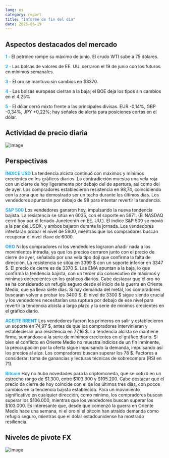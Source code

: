 ```yaml
---
lang: es
category: report
title: "Informe de fin del día"
date: 2025-06-19
---
```



<h2>Aspectos destacados del mercado</h2>
<strong style="color: #2caef7;">1 - </strong> El petróleo rompe su máximo de junio. El crudo WTI sube a 75 dólares.

<strong style="color: #2caef7;">2 - </strong> Las bolsas de valores de EE. UU. cerraron el 19 de junio con los futuros en mínimos semanales.

<strong style="color: #2caef7;">3 - </strong> El oro se mantuvo sin cambios en $3370.

<strong style="color: #2caef7;">4 - </strong> Las bolsas europeas cierran a la baja; el BOE deja los tipos sin cambios en el 4,25%

<strong style="color: #2caef7;">5 - </strong> El dólar cerró mixto frente a las principales divisas. EUR -0,14%, GBP -0,34%, JPY +0,22%; hay señales de alerta para posiciones cortas en el dólar.



<h2>Actividad de precio diaria</h2>
<img src="https://markleighedu.github.io/img/Jun-2025/19-Jun-2025/price.jpg" alt="Image"/>

<h2>Perspectivas</h2>
<strong style="color: #2caef7;">ÍNDICE USD</strong> La tendencia alcista continuó con máximos y mínimos crecientes en los gráficos diarios. La contradicción muestra una vela roja con un cierre de hoy ligeramente por debajo del de apertura, así como del de ayer. Los compradores establecieron resistencia en 98,74, coincidiendo con la zona que ha demostrado ser un techo durante los últimos días. Los vendedores apuntarán por debajo de 98 para intentar revertir la tendencia.

<strong style="color: #2caef7;">S&P 500</strong> Los vendedores ganaron hoy, impulsando la nueva tendencia bajista. La resistencia se sitúa en 6035, con el soporte en 5971. (El NASDAQ cerró hoy por el feriado Juneteenth en EE. UU.). El índice S&P 500 se movió a la par del USDX, y ambos bajaron durante la jornada. Los vendedores intentarán probar el nivel de 5900, mientras que los compradores buscan recuperar el nivel clave de 6000.

<strong style="color: #2caef7;">ORO</strong> Ni los compradores ni los vendedores lograron añadir nada a los movimientos intradía, ya que los precios cerraron junto con el precio de cierre de ayer, señalado por una vela tipo doji que confirma la falta de dirección. La resistencia se sitúa en 3399 $ con un soporte inferior en 3347 $. El precio de cierre es de 3370 $. Las EMA apuntan a la baja, lo que confirma la tendencia bajista, con un tercer día consecutivo de máximos y mínimos decrecientes en los gráficos diarios. Cabe destacar que el oro no se ha considerado un refugio seguro desde el inicio de la guerra en Oriente Medio, que ya lleva siete días. Si hay demanda del metal, los compradores buscarán volver a probar los 3400 $. El nivel de 3300 $ sigue siendo crucial y los vendedores necesitarían una ruptura por debajo de ese nivel para revertir la tendencia alcista a largo plazo y la serie de mínimos crecientes en el gráfico diario.

<strong style="color: #2caef7;">ACEITE BRENT</strong> Los vendedores fueron los primeros en salir y establecieron un soporte en 74,97 $, antes de que los compradores intervinieran y establecieran una resistencia en 77,16 $. La tendencia alcista se mantiene firme, sumándose a la serie de mínimos crecientes en el gráfico diario. Si bien el conflicto en Oriente Medio no muestra indicios de un fin inminente, la preocupación por la oferta sigue impulsando la demanda, impulsando así los precios al alza. Los compradores buscan superar los 78 $. Factores a considerar: toma de ganancias y lecturas técnicas de sobrecompra (RSI en 71).

<strong style="color: #2caef7;">Bitcoin</strong> Hoy no hubo novedades para la criptomoneda, que se cotizó en un estrecho rango de $1.300, entre $103.900 y $105.200. Cabe destacar que el precio de cierre de hoy coincide con el de los últimos tres días, con pocos cambios en la tendencia bajista establecida. Para un movimiento significativo en cualquier dirección, como mínimo, los compradores buscan superar los $106.000, mientras que los vendedores buscan superar los $103.000. Es interesante que, desde que comenzó la guerra en Oriente Medio hace una semana, ni el oro ni el bitcoin han atraído demanda como refugio seguro, mientras que el dólar estadounidense ha mostrado resiliencia.



<h2>Niveles de pivote FX</h2>
<img src="https://markleighedu.github.io/img/Jun-2025/19-Jun-2025/pivot.jpg" alt="Image"/>